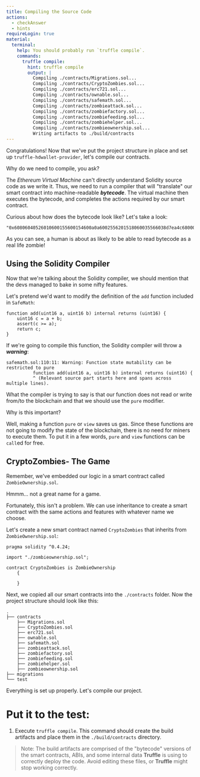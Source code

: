 ```yaml
---
title: Compiling the Source Code
actions:
  - checkAnswer
  - hints
requireLogin: true
material:
  terminal:
    help: You should probably run `truffle compile`.
    commands:
      truffle compile:
        hint: truffle compile
        output: |
          Compiling ./contracts/Migrations.sol...
          Compiling ./contracts/CryptoZombies.sol...
          Compiling ./contracts/erc721.sol...
          Compiling ./contracts/ownable.sol...
          Compiling ./contracts/safemath.sol...
          Compiling ./contracts/zombieattack.sol...
          Compiling ./contracts/zombiefactory.sol...
          Compiling ./contracts/zombiefeeding.sol...
          Compiling ./contracts/zombiehelper.sol...
          Compiling ./contracts/zombieownership.sol...
          Writing artifacts to ./build/contracts
---
```


Congratulations! Now that we've put the project structure in place and set up `truffle-hdwallet-provider`, let's compile our contracts.

Why do we need to compile, you ask?

The _Ethereum Virtual Machine_ can't directly understand Solidity source code as we write it. Thus, we need to run a compiler that will "translate" our smart contract into machine-readable **_bytecode_**. The virtual machine then executes the bytecode, and completes the actions required by our smart contract.

Curious about how does the bytecode look like? Let's take a look:

```
"0x60806040526010600155600154600a0a6002556201518060035566038d7ea4c6800060085560006009556046600a55336000806101000a81548173ffffffffffffffffffffffffffffffffffffffff021916908373ffffffffffffffffffffffffffffffffffffffff1..."
```

As you can see, a human is about as likely to be able to read bytecode as a real life zombie!

## Using the Solidity Compiler

Now that we're talking about the Solidity compiler, we should mention that the devs managed to bake in some nifty features.

Let's pretend we'd want to modify the definition of the `add` function included in `SafeMath`:

```
function add(uint16 a, uint16 b) internal returns (uint16) {
    uint16 c = a + b;
    assert(c >= a);
    return c;
}
```

If we're going to compile this function, the Solidity compiler will throw a **_warning_**:

```
safemath.sol:110:11: Warning: Function state mutability can be restricted to pure
          function add(uint16 a, uint16 b) internal returns (uint16) {
          ^ (Relevant source part starts here and spans across multiple lines).
```

What the compiler is trying to say is that our function does not read or write from/to the blockchain and that we should use the `pure` modifier.

Why is this important?

Well, making a function `pure` or `view` saves us gas. Since these functions are not going to modify the state of the blockchain, there is no need for miners to execute them. To put it in a few words, `pure` and `view` functions can be `call`ed for free.

## CryptoZombies- The Game

Remember, we've embedded our logic in a smart contract called `ZombieOwnership.sol`.

Hmmm... not a great name for a game.

Fortunately, this isn't a problem. We can use inheritance to create a smart contract with the same actions and features with whatever name we choose.

Let's create a new smart contract named `CryptoZombies` that inherits from `ZombieOwnership.sol`:

```solidity
pragma solidity ^0.4.24;

import "./zombieownership.sol";

contract CryptoZombies is ZombieOwnership
    {

    }
```

Next, we copied all our smart contracts into the `./contracts` folder. Now the project structure should look like this:

```
.
├── contracts
    ├── Migrations.sol
    ├── CryptoZombies.sol
    ├── erc721.sol
    ├── ownable.sol
    ├── safemath.sol
    ├── zombieattack.sol
    ├── zombiefactory.sol
    ├── zombiefeeding.sol
    ├── zombiehelper.sol
    ├── zombieownership.sol
├── migrations
└── test
```

Everything is set up properly. Let's compile our project.

# Put it to the test:

1. Execute `truffle compile`. This command should create the build artifacts and place them in the `./build/contracts` directory.

> Note: The build artifacts are comprised of the "bytecode" versions of the smart contracts, ABIs, and some internal data **Truffle** is using to correctly deploy the code. Avoid editing these files, or **Truffle** might stop working correctly.
